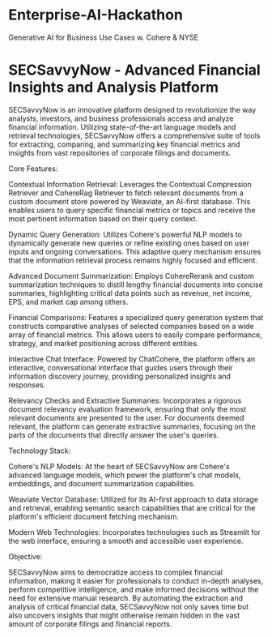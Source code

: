 # Enterprise-AI-Hackathon
Generative AI for Business Use Cases w. Cohere &amp; NYSE

# SECSavvyNow - Advanced Financial Insights and Analysis Platform
SECSavvyNow is an innovative platform designed to revolutionize the way analysts, investors, and business professionals access and analyze financial information. Utilizing state-of-the-art language models and retrieval technologies, SECSavvyNow offers a comprehensive suite of tools for extracting, comparing, and summarizing key financial metrics and insights from vast repositories of corporate filings and documents.

Core Features:

Contextual Information Retrieval: Leverages the Contextual Compression Retriever and CohereRag Retriever to fetch relevant documents from a custom document store powered by Weaviate, an AI-first database. This enables users to query specific financial metrics or topics and receive the most pertinent information based on their query context.

Dynamic Query Generation: Utilizes Cohere's powerful NLP models to dynamically generate new queries or refine existing ones based on user inputs and ongoing conversations. This adaptive query mechanism ensures that the information retrieval process remains highly focused and efficient.

Advanced Document Summarization: Employs CohereRerank and custom summarization techniques to distill lengthy financial documents into concise summaries, highlighting critical data points such as revenue, net income, EPS, and market cap among others.

Financial Comparisons: Features a specialized query generation system that constructs comparative analyses of selected companies based on a wide array of financial metrics. This allows users to easily compare performance, strategy, and market positioning across different entities.

Interactive Chat Interface: Powered by ChatCohere, the platform offers an interactive, conversational interface that guides users through their information discovery journey, providing personalized insights and responses.

Relevancy Checks and Extractive Summaries: Incorporates a rigorous document relevancy evaluation framework, ensuring that only the most relevant documents are presented to the user. For documents deemed relevant, the platform can generate extractive summaries, focusing on the parts of the documents that directly answer the user's queries.

Technology Stack:

Cohere's NLP Models: At the heart of SECSavvyNow are Cohere's advanced language models, which power the platform's chat models, embeddings, and document summarization capabilities.

Weaviate Vector Database: Utilized for its AI-first approach to data storage and retrieval, enabling semantic search capabilities that are critical for the platform's efficient document fetching mechanism.

Modern Web Technologies: Incorporates technologies such as Streamlit for the web interface, ensuring a smooth and accessible user experience.

Objective:

SECSavvyNow aims to democratize access to complex financial information, making it easier for professionals to conduct in-depth analyses, perform competitive intelligence, and make informed decisions without the need for extensive manual research. By automating the extraction and analysis of critical financial data, SECSavvyNow not only saves time but also uncovers insights that might otherwise remain hidden in the vast amount of corporate filings and financial reports.
